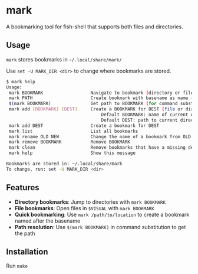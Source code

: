 # mark

A bookmarking tool for fish-shell that supports both files and directories.

## Usage

`mark` stores bookmarks in `~/.local/share/mark/`

Use `set -U MARK_DIR <dir>` to change where bookmarks are stored.

```sh
$ mark help
Usage:
 mark BOOKMARK                  Navigate to bookmark (directory or file in $EDITOR)
 mark PATH                      Create bookmark with basename as name (requires /)
 $(mark BOOKMARK)               Get path to BOOKMARK (for command substitution)
 mark add [BOOKMARK] [DEST]     Create a BOOKMARK for DEST (file or directory)
                                    Default BOOKMARK: name of current directory
                                    Default DEST: path to current directory
 mark add DEST                  Create a bookmark for DEST
 mark list                      List all bookmarks
 mark rename OLD NEW            Change the name of a bookmark from OLD to NEW
 mark remove BOOKMARK           Remove BOOKMARK
 mark clean                     Remove bookmarks that have a missing destination
 mark help                      Show this message

Bookmarks are stored in: ~/.local/share/mark
To change, run: set -U MARK_DIR <dir>
```

## Features

- **Directory bookmarks**: Jump to directories with `mark BOOKMARK`
- **File bookmarks**: Open files in `$VISUAL` with `mark BOOKMARK`
- **Quick bookmarking**: Use `mark /path/to/location` to create a bookmark named after the basename
- **Path resolution**: Use `$(mark BOOKMARK)` in command substitution to get the path

## Installation

Run `make`
